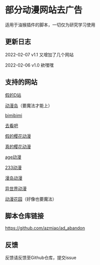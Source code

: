 # 部分动漫网站去广告

适用于油猴插件的脚本，一切仅为研究学习使用

## 更新日志

2022-02-07  v1.1    又增加了几个网站

2022-02-06  v1.0    欸嘿嘿

## 支持的网站

[假的D站](https://dilidili.io/)

[动漫岛](http://www.88dmw.com/)（要魔法才能上）

[bimibimi](https://www.bimiacg4.net/)

[去看吧](https://k8dm.com/)

[假的樱花动漫](http://www.imomoe.live/)

[真的樱花动漫](http://m.imomoe.live/)

[age动漫](https://www.agemys.com/)

[233动漫](https://www.dm233.cc/)

[漫岛动漫](https://www.mandao.tv/)

[异世界动漫](https://www.ysjdm.net/)

[动漫花园](https://dmhy.org/)（好像也要魔法）

## 脚本仓库链接

https://github.com/azmiao/ad_abandon

## 反馈

反馈请反馈至Github仓库，提交issue